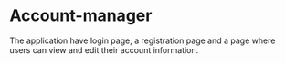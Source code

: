 # Account-manager
The application have login page, a registration page and a page where users can view and edit their account information.
